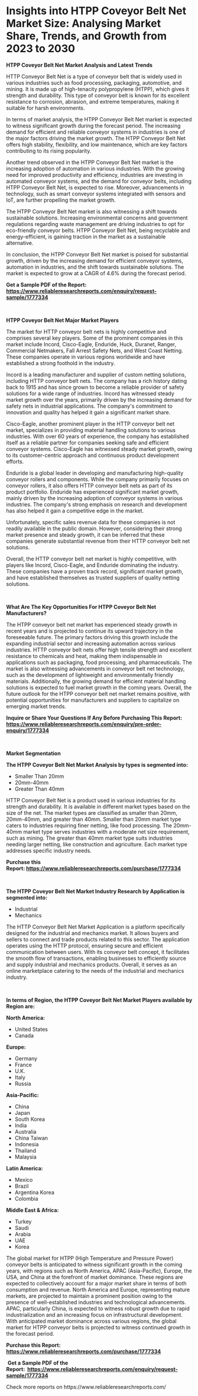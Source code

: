 <p><h1>Insights into HTPP Coveyor Belt Net Market Size: Analysing Market Share, Trends, and Growth from 2023 to 2030</h1></p><p><strong>HTPP Coveyor Belt Net Market Analysis and Latest Trends</strong></p>
<p><p>HTTP Conveyor Belt Net is a type of conveyor belt that is widely used in various industries such as food processing, packaging, automotive, and mining. It is made up of high-tenacity polypropylene (HTPP), which gives it strength and durability. This type of conveyor belt is known for its excellent resistance to corrosion, abrasion, and extreme temperatures, making it suitable for harsh environments.</p><p>In terms of market analysis, the HTPP Conveyor Belt Net market is expected to witness significant growth during the forecast period. The increasing demand for efficient and reliable conveyor systems in industries is one of the major factors driving the market growth. The HTPP Conveyor Belt Net offers high stability, flexibility, and low maintenance, which are key factors contributing to its rising popularity.</p><p>Another trend observed in the HTPP Conveyor Belt Net market is the increasing adoption of automation in various industries. With the growing need for improved productivity and efficiency, industries are investing in automated conveyor systems, and the demand for conveyor belts, including HTPP Conveyor Belt Net, is expected to rise. Moreover, advancements in technology, such as smart conveyor systems integrated with sensors and IoT, are further propelling the market growth.</p><p>The HTPP Conveyor Belt Net market is also witnessing a shift towards sustainable solutions. Increasing environmental concerns and government regulations regarding waste management are driving industries to opt for eco-friendly conveyor belts. HTPP Conveyor Belt Net, being recyclable and energy-efficient, is gaining traction in the market as a sustainable alternative.</p><p>In conclusion, the HTPP Conveyor Belt Net market is poised for substantial growth, driven by the increasing demand for efficient conveyor systems, automation in industries, and the shift towards sustainable solutions. The market is expected to grow at a CAGR of 4.6% during the forecast period.</p></p>
<p><strong>Get a Sample PDF of the Report:&nbsp; <a href="https://www.reliableresearchreports.com/enquiry/request-sample/1777334">https://www.reliableresearchreports.com/enquiry/request-sample/1777334</a></strong></p>
<p>&nbsp;</p>
<p><strong>HTPP Coveyor Belt Net Major Market Players</strong></p>
<p><p>The market for HTTP conveyor belt nets is highly competitive and comprises several key players. Some of the prominent companies in this market include Incord, Cisco-Eagle, Enduride, Huck, Duranet, Ranger, Commercial Netmakers, Fall Arrest Safety Nets, and West Coast Netting. These companies operate in various regions worldwide and have established a strong foothold in the industry.</p><p>Incord is a leading manufacturer and supplier of custom netting solutions, including HTTP conveyor belt nets. The company has a rich history dating back to 1915 and has since grown to become a reliable provider of safety solutions for a wide range of industries. Incord has witnessed steady market growth over the years, primarily driven by the increasing demand for safety nets in industrial applications. The company's commitment to innovation and quality has helped it gain a significant market share.</p><p>Cisco-Eagle, another prominent player in the HTTP conveyor belt net market, specializes in providing material handling solutions to various industries. With over 60 years of experience, the company has established itself as a reliable partner for companies seeking safe and efficient conveyor systems. Cisco-Eagle has witnessed steady market growth, owing to its customer-centric approach and continuous product development efforts.</p><p>Enduride is a global leader in developing and manufacturing high-quality conveyor rollers and components. While the company primarily focuses on conveyor rollers, it also offers HTTP conveyor belt nets as part of its product portfolio. Enduride has experienced significant market growth, mainly driven by the increasing adoption of conveyor systems in various industries. The company's strong emphasis on research and development has also helped it gain a competitive edge in the market.</p><p>Unfortunately, specific sales revenue data for these companies is not readily available in the public domain. However, considering their strong market presence and steady growth, it can be inferred that these companies generate substantial revenue from their HTTP conveyor belt net solutions.</p><p>Overall, the HTTP conveyor belt net market is highly competitive, with players like Incord, Cisco-Eagle, and Enduride dominating the industry. These companies have a proven track record, significant market growth, and have established themselves as trusted suppliers of quality netting solutions.</p></p>
<p>&nbsp;</p>
<p><strong>What Are The Key Opportunities For HTPP Coveyor Belt Net Manufacturers?</strong></p>
<p><p>The HTPP conveyor belt net market has experienced steady growth in recent years and is projected to continue its upward trajectory in the foreseeable future. The primary factors driving this growth include the expanding industrial sector and increasing automation across various industries. HTTP conveyor belt nets offer high tensile strength and excellent resistance to chemicals and heat, making them indispensable in applications such as packaging, food processing, and pharmaceuticals. The market is also witnessing advancements in conveyor belt net technology, such as the development of lightweight and environmentally friendly materials. Additionally, the growing demand for efficient material handling solutions is expected to fuel market growth in the coming years. Overall, the future outlook for the HTPP conveyor belt net market remains positive, with potential opportunities for manufacturers and suppliers to capitalize on emerging market trends.</p></p>
<p><strong>Inquire or Share Your Questions If Any Before Purchasing This Report: <a href="https://www.reliableresearchreports.com/enquiry/pre-order-enquiry/1777334">https://www.reliableresearchreports.com/enquiry/pre-order-enquiry/1777334</a></strong></p>
<p>&nbsp;</p>
<p><strong>Market Segmentation</strong></p>
<p><strong>The HTPP Coveyor Belt Net Market Analysis by types is segmented into:</strong></p>
<p><ul><li>Smaller Than 20mm</li><li>20mm-40mm</li><li>Greater Than 40mm</li></ul></p>
<p><p>HTTP Conveyor Belt Net is a product used in various industries for its strength and durability. It is available in different market types based on the size of the net. The market types are classified as smaller than 20mm, 20mm-40mm, and greater than 40mm. Smaller than 20mm market type caters to industries requiring finer netting, like food processing. The 20mm-40mm market type serves industries with a moderate net size requirement, such as mining. The greater than 40mm market type suits industries needing larger netting, like construction and agriculture. Each market type addresses specific industry needs.</p></p>
<p><strong>Purchase this Report:&nbsp;<a href="https://www.reliableresearchreports.com/purchase/1777334">https://www.reliableresearchreports.com/purchase/1777334</a></strong></p>
<p>&nbsp;</p>
<p><strong>The HTPP Coveyor Belt Net Market Industry Research by Application is segmented into:</strong></p>
<p><ul><li>Industrial</li><li>Mechanics</li></ul></p>
<p><p>The HTTP Conveyor Belt Net Market Application is a platform specifically designed for the industrial and mechanics market. It allows buyers and sellers to connect and trade products related to this sector. The application operates using the HTTP protocol, ensuring secure and efficient communication between users. With its conveyor belt concept, it facilitates the smooth flow of transactions, enabling businesses to efficiently source and supply industrial and mechanics products. Overall, it serves as an online marketplace catering to the needs of the industrial and mechanics industry.</p></p>
<p>&nbsp;</p>
<p><strong>In terms of Region, the HTPP Coveyor Belt Net Market Players available by Region are:</strong></p>
<p>
    <p> <strong> North America: </strong>
        <ul>
            <li>United States</li>
            <li>Canada</li>
        </ul>
        </p> 
    <p> <strong> Europe: </strong>
        <ul>
            <li>Germany</li>
            <li>France</li>
            <li>U.K.</li>
            <li>Italy</li>
            <li>Russia</li>
        </ul>
        </p> 
    <p> <strong> Asia-Pacific: </strong>
        <ul>
            <li>China</li>
            <li>Japan</li>
            <li>South Korea</li>
            <li>India</li>
            <li>Australia</li>
            <li>China Taiwan</li>
            <li>Indonesia</li>
            <li>Thailand</li>
            <li>Malaysia</li>
        </ul>
        </p> 
    <p> <strong> Latin America: </strong>
        <ul>
            <li>Mexico</li>
            <li>Brazil</li>
            <li>Argentina Korea</li>
            <li>Colombia</li>
        </ul>
        </p> 
    <p> <strong> Middle East & Africa: </strong>
        <ul>
            <li>Turkey</li>
            <li>Saudi</li>
            <li>Arabia</li>
            <li>UAE</li>
            <li>Korea</li>
        </ul>
    </p>
    </p>
<p><p>The global market for HTPP (High Temperature and Pressure Power) conveyor belts is anticipated to witness significant growth in the coming years, with regions such as North America, APAC (Asia-Pacific), Europe, the USA, and China at the forefront of market dominance. These regions are expected to collectively account for a major market share in terms of both consumption and revenue. North America and Europe, representing mature markets, are projected to maintain a prominent position owing to the presence of well-established industries and technological advancements. APAC, particularly China, is expected to witness robust growth due to rapid industrialization and an increasing focus on infrastructural development. With anticipated market dominance across various regions, the global market for HTPP conveyor belts is projected to witness continued growth in the forecast period.</p></p>
<p><strong>Purchase this Report: <a href="https://www.reliableresearchreports.com/purchase/1777334">https://www.reliableresearchreports.com/purchase/1777334</a></strong></p>
<p>&nbsp;<strong>Get a Sample PDF of the Report:&nbsp;&nbsp;<a href="https://www.reliableresearchreports.com/enquiry/request-sample/1777334">https://www.reliableresearchreports.com/enquiry/request-sample/1777334</a></strong></p>
<p><strong></strong></p>
<p>Check more reports on https://www.reliableresearchreports.com/</p>